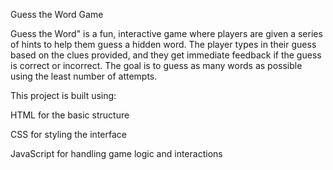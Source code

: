 Guess the Word Game

Guess the Word" is a fun, interactive game where players are given a series of hints to help them guess a hidden word. The player types in their guess based on the clues provided, and they get immediate feedback if the guess is correct or incorrect. The goal is to guess as many words as possible using the least number of attempts.

This project is built using:

HTML for the basic structure

CSS for styling the interface

JavaScript for handling game logic and interactions
